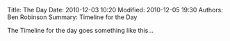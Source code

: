 Title: The Day
Date: 2010-12-03 10:20
Modified: 2010-12-05 19:30
Authors: Ben Robinson
Summary: Timeline for the Day

The Timeline for the day goes something like this...
